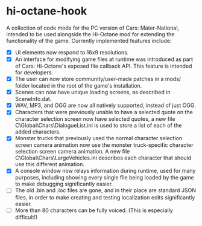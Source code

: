 # hi-octane-hook
A collection of code mods for the PC version of Cars: Mater-National, intended to be used alongside the Hi-Octane mod for extending the functionality of the game.
Currently implemented features include:
- [x] UI elements now respond to 16x9 resolutions.
- [x] An interface for modifying game files at runtime was introduced as part of Cars: Hi-Octane's exposed file callback API. This feature is intended for developers.
- [x] The user can now store community/user-made patches in a mods/ folder located in the root of the game's installation.
- [x] Scenes can now have unique loading screens, as described in SceneInfo.dat.
- [x] WAV, MP3, and OGG are now all natively supported, instead of just OGG.
- [x] Characters that were previously unable to have a selected quote on the character selection screen now have selected quotes, a new file C\Global\Chars\DialogueList.ini is used to store a list of each of the added characters.
- [x] Monster trucks that previously used the normal character selection screen camera animation now use the monster truck-specific character selection screen camera animation. A new file C\Global\Chars\LargeVehicles.ini describes each character that should use this different animation.
- [x] A console window now relays information during runtime, used for many purposes, including showing every single file being loaded by the game to make debugging significantly easier.
- [ ] The old .bin and .loc files are gone, and in their place are standard JSON files, in order to make creating and testing localization edits significantly easier.
- [ ] More than 80 characters can be fully voiced. (This is especially difficult!)
